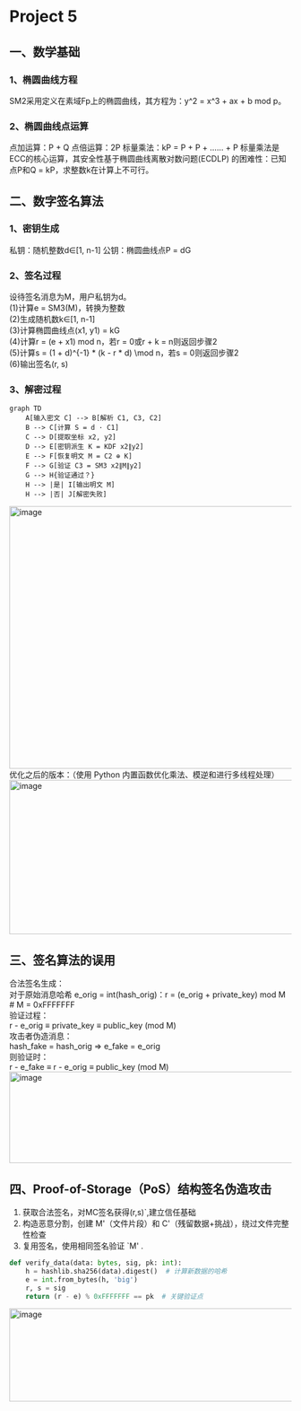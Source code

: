 # Project 5
## 一、数学基础
### 1、椭圆曲线方程
SM2采用定义在素域Fp上的椭圆曲线，其方程为：y^2 = x^3 + ax + b mod p。
### 2、椭圆曲线点运算
点加运算：P + Q
点倍运算：2P
标量乘法：kP = P + P + …… + P
标量乘法是ECC的核心运算，其安全性基于椭圆曲线离散对数问题(ECDLP) 的困难性：已知点P和Q = kP，求整数k在计算上不可行。
## 二、数字签名算法
### 1、密钥生成
私钥：随机整数d∈[1, n-1]
公钥：椭圆曲线点P = dG
### 2、签名过程
设待签名消息为M，用户私钥为d。<br>
(1)计算e = SM3(M)，转换为整数<br>
(2)生成随机数k∈[1, n-1]<br>
(3)计算椭圆曲线点(x1, y1) = kG<br>
(4)计算r = (e + x1) mod n，若r = 0或r + k = n则返回步骤2<br>
(5)计算s = (1 + d)^{-1} * (k - r * d) \mod n，若s = 0则返回步骤2<br>
(6)输出签名(r, s)<br>
### 3、解密过程
```mermaid
graph TD
    A[输入密文 C] --> B[解析 C1, C3, C2]
    B --> C[计算 S = d · C1]
    C --> D[提取坐标 x2, y2]
    D --> E[密钥派生 K = KDF x2∥y2]
    E --> F[恢复明文 M = C2 ⊕ K]
    F --> G[验证 C3 = SM3 x2∥M∥y2]
    G --> H{验证通过？}
    H --> |是| I[输出明文 M]
    H --> |否| J[解密失败]
```
<img width="1989" height="468" alt="image" src="https://github.com/user-attachments/assets/9db77f89-8b24-4fd4-ad5f-13ee345255c9" />
优化之后的版本：（使用 Python 内置函数优化乘法、模逆和进行多线程处理）
<img width="746" height="275" alt="image" src="https://github.com/user-attachments/assets/049375f9-d17b-44d7-98d3-bdb4e1f14342" /><br>

## 三、签名算法的误用
合法签名生成：<br>
对于原始消息哈希 e_orig = int(hash_orig)：r = (e_orig + private_key) mod M  # M = 0xFFFFFFF<br>
验证过程：<br>
r - e_orig ≡ private_key ≡ public_key (mod M)<br>
攻击者伪造消息：<br>
hash_fake = hash_orig  ⇒ e_fake = e_orig<br>
则验证时：<br>
r - e_fake ≡ r - e_orig ≡ public_key (mod M)<br>
<img width="662" height="163" alt="image" src="https://github.com/user-attachments/assets/82dd6958-60cf-4ebc-8ecf-ea85d41a9cf4" />
## 四、Proof-of-Storage（PoS）结构签名伪造攻击
1. 获取合法签名，对MC签名获得(r,s)`,建立信任基础
2. 构造恶意分割，创建 M'（文件片段）和 C'（残留数据+挑战），绕过文件完整性检查
3. 复用签名，使用相同签名验证 `M'	.
``` python
def verify_data(data: bytes, sig, pk: int):
    h = hashlib.sha256(data).digest()  # 计算新数据的哈希
    e = int.from_bytes(h, 'big')
    r, s = sig
    return (r - e) % 0xFFFFFFF == pk  # 关键验证点
```
<img width="722" height="166" alt="image" src="https://github.com/user-attachments/assets/d44fbab7-e9a4-4f5d-beb2-ad8744d61787" />




